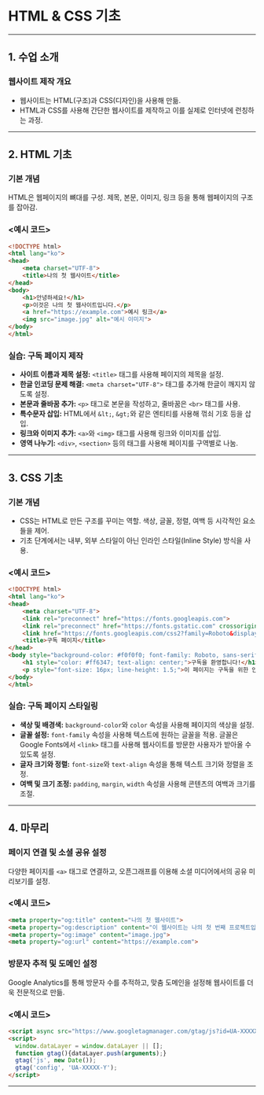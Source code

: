 # HTML & CSS 기초

---

## 1. 수업 소개

### 웹사이트 제작 개요
- 웹사이트는 HTML(구조)과 CSS(디자인)을 사용해 만듦.
- HTML과 CSS를 사용해 간단한 웹사이트를 제작하고 이를 실제로 인터넷에 런칭하는 과정.

---

## 2. HTML 기초

### 기본 개념
HTML은 웹페이지의 뼈대를 구성. 제목, 본문, 이미지, 링크 등을 통해 웹페이지의 구조를 잡아감.

### <예시 코드>
      
```html
<!DOCTYPE html>
<html lang="ko">
<head>
    <meta charset="UTF-8">
    <title>나의 첫 웹사이트</title>
</head>
<body>
    <h1>안녕하세요!</h1>
    <p>이것은 나의 첫 웹사이트입니다.</p>
    <a href="https://example.com">예시 링크</a>
    <img src="image.jpg" alt="예시 이미지">
</body>
</html>
```

### 실습: 구독 페이지 제작
- **사이트 이름과 제목 설정:** `<title>` 태그를 사용해 페이지의 제목을 설정.
- **한글 인코딩 문제 해결:** `<meta charset="UTF-8">` 태그를 추가해 한글이 깨지지 않도록 설정.
- **본문과 줄바꿈 추가:** `<p>` 태그로 본문을 작성하고, 줄바꿈은 `<br>` 태그를 사용.
- **특수문자 삽입:** HTML에서 `&lt;`, `&gt;`와 같은 엔티티를 사용해 꺾쇠 기호 등을 삽입.
- **링크와 이미지 추가:** `<a>`와 `<img>` 태그를 사용해 링크와 이미지를 삽입.
- **영역 나누기:** `<div>`, `<section>` 등의 태그를 사용해 페이지를 구역별로 나눔.

---

## 3. CSS 기초

### 기본 개념
- CSS는 HTML로 만든 구조를 꾸미는 역할. 색상, 글꼴, 정렬, 여백 등 시각적인 요소들을 제어.
- 기초 단계에서는 내부, 외부 스타일이 아닌 인라인 스타일(Inline Style) 방식을 사용.

### <예시 코드>

```html
<!DOCTYPE html>
<html lang="ko">
<head>
    <meta charset="UTF-8">
    <link rel="preconnect" href="https://fonts.googleapis.com">
    <link rel="preconnect" href="https://fonts.gstatic.com" crossorigin>
    <link href="https://fonts.googleapis.com/css2?family=Roboto&display=swap" rel="stylesheet">
    <title>구독 페이지</title>
</head>
<body style="background-color: #f0f0f0; font-family: Roboto, sans-serif; color: #333;">
    <h1 style="color: #ff6347; text-align: center;">구독을 환영합니다!</h1>
    <p style="font-size: 16px; line-height: 1.5;">이 페이지는 구독을 위한 안내 페이지입니다.</p>
</body>
</html>
```

### 실습: 구독 페이지 스타일링
- **색상 및 배경색:** `background-color`와 `color` 속성을 사용해 페이지의 색상을 설정.
- **글꼴 설정:** `font-family` 속성을 사용해 텍스트에 원하는 글꼴을 적용. 글꼴은 Google Fonts에서 `<link>` 태그를 사용해 웹사이트를 방문한 사용자가 받아올 수 있도록 설정.
- **글자 크기와 정렬:** `font-size`와 `text-align` 속성을 통해 텍스트 크기와 정렬을 조정.
- **여백 및 크기 조정:** `padding`, `margin`, `width` 속성을 사용해 콘텐츠의 여백과 크기를 조절.

---

## 4. 마무리

### 페이지 연결 및 소셜 공유 설정
다양한 페이지를 `<a>` 태그로 연결하고, 오픈그래프를 이용해 소셜 미디어에서의 공유 미리보기를 설정.

### <예시 코드>

```html
<meta property="og:title" content="나의 첫 웹사이트">
<meta property="og:description" content="이 웹사이트는 나의 첫 번째 프로젝트입니다.">
<meta property="og:image" content="image.jpg">
<meta property="og:url" content="https://example.com">
```

### 방문자 추적 및 도메인 설정
Google Analytics를 통해 방문자 수를 추적하고, 맞춤 도메인을 설정해 웹사이트를 더욱 전문적으로 만듦.

### <예시 코드>

```html
<script async src="https://www.googletagmanager.com/gtag/js?id=UA-XXXXX-Y"></script>
<script>
  window.dataLayer = window.dataLayer || [];
  function gtag(){dataLayer.push(arguments);}
  gtag('js', new Date());
  gtag('config', 'UA-XXXXX-Y');
</script>
```

---
